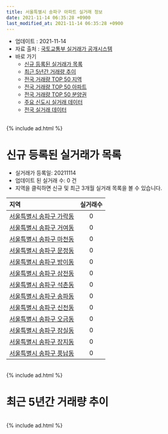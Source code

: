 ```yaml
---
title: 서울특별시 송파구 아파트 실거래 정보
date: 2021-11-14 06:35:28 +0900
last_modified_at: 2021-11-14 06:35:28 +0900
---
```


* 업데이트 : 2021-11-14
* 자료 출처 : [국토교통부 실거래가 공개시스템](http://rt.molit.go.kr)
* 바로 가기
    * [신규 등록된 실거래가 목록](#신규-등록된-실거래가-목록)
    * [최근 5년간 거래량 추이](#최근-5년간-거래량-추이)
    * [전국 거래량 TOP 50 지역](https://inasie.github.io/apt-trade-info/최근-3개월-전국에서-가장-거래가-많이-발생한-지역)
    * [전국 거래량 TOP 50 아파트](https://inasie.github.io/apt-trade-info/최근-3개월-전국에서-가장-거래가-많이-발생한-아파트)
    * [전국 거래량 TOP 50 분양권](https://inasie.github.io/apt-trade-info/최근-3개월-전국에서-가장-거래가-많이-발생한-분양권)
    * [주요 신도시 실거래 데이터](https://inasie.github.io/apt-trade-info/주요-신도시)
    * [전국 실거래 데이터](https://inasie.github.io/apt-trade-info/전국)

<br>
{% include ad.html %}
<br>

# 신규 등록된 실거래가 목록
* 실거래가 등록일: 20211114
* 업데이트 된 실거래 수: 0 건
* 지역을 클릭하면 신규 및 최근 3개월 실거래 목록을 볼 수 있습니다.


|지역|실거래수|
|:---|:---:|
|[서울특별시 송파구 가락동](https://inasie.github.io/apt-trade-info/서울특별시-송파구-가락동)|0|
|[서울특별시 송파구 거여동](https://inasie.github.io/apt-trade-info/서울특별시-송파구-거여동)|0|
|[서울특별시 송파구 마천동](https://inasie.github.io/apt-trade-info/서울특별시-송파구-마천동)|0|
|[서울특별시 송파구 문정동](https://inasie.github.io/apt-trade-info/서울특별시-송파구-문정동)|0|
|[서울특별시 송파구 방이동](https://inasie.github.io/apt-trade-info/서울특별시-송파구-방이동)|0|
|[서울특별시 송파구 삼전동](https://inasie.github.io/apt-trade-info/서울특별시-송파구-삼전동)|0|
|[서울특별시 송파구 석촌동](https://inasie.github.io/apt-trade-info/서울특별시-송파구-석촌동)|0|
|[서울특별시 송파구 송파동](https://inasie.github.io/apt-trade-info/서울특별시-송파구-송파동)|0|
|[서울특별시 송파구 신천동](https://inasie.github.io/apt-trade-info/서울특별시-송파구-신천동)|0|
|[서울특별시 송파구 오금동](https://inasie.github.io/apt-trade-info/서울특별시-송파구-오금동)|0|
|[서울특별시 송파구 잠실동](https://inasie.github.io/apt-trade-info/서울특별시-송파구-잠실동)|0|
|[서울특별시 송파구 장지동](https://inasie.github.io/apt-trade-info/서울특별시-송파구-장지동)|0|
|[서울특별시 송파구 풍납동](https://inasie.github.io/apt-trade-info/서울특별시-송파구-풍납동)|0|


<br>
{% include ad.html %}
<br>

# 최근 5년간 거래량 추이


<div style="width:100%;">
    <canvas id="deal_progress" height="200"></canvas>
</div>

<script>
new Chart(document.getElementById("deal_progress"), {
    type: 'line',
    data: {
        labels: ['201611','201612','201701','201702','201703','201704','201705','201706','201707','201708','201709','201710','201711','201712','201801','201802','201803','201804','201805','201806','201807','201808','201809','201810','201811','201812','201901','201902','201903','201904','201905','201906','201907','201908','201909','201910','201911','201912','202001','202002','202003','202004','202005','202006','202007','202008','202009','202010','202011','202012','202101','202102','202103','202104','202105','202106','202107','202108','202109','202110','202111'],
        datasets: [{
            label: '매매',
            pointRadius: 1,
            data: [299, 275, 271, 428, 637, 779, 1330, 693, 1073, 235, 589, 514, 711, 809, 1034, 442, 399, 196, 166, 185, 410, 972, 552, 175, 107, 99, 94, 100, 198, 300, 449, 758, 779, 402, 641, 987, 851, 523, 230, 381, 151, 142, 360, 1239, 609, 293, 233, 234, 380, 495, 265, 221, 157, 416, 476, 182, 260, 206, 171, 88, 3],
            borderColor: "rgba(255, 201, 14, 1)",
            backgroundColor: "rgba(255, 201, 14, 0.5)",
            fill: false,
            lineTension: 0
        },{
            label: '전월세',
            pointRadius: 1,
            data: [1326, 1523, 1056, 1405, 1286, 1193, 1109, 1121, 1130, 1089, 1121, 1027, 1141, 1301, 1283, 1176, 1368, 998, 975, 1065, 1013, 1050, 1086, 1392, 1079, 1331, 1732, 1442, 1554, 1157, 973, 926, 933, 935, 831, 1151, 1055, 1736, 1110, 1594, 977, 904, 994, 1119, 1438, 1207, 872, 1165, 1213, 1311, 1279, 1211, 1254, 2251, 2169, 1304, 1078, 1313, 896, 1169, 190],
            borderColor: "rgba(0, 141, 185, 1)",
            backgroundColor: "rgba(0, 141, 185, 0.5)",
            fill: false,
            lineTension: 0
        }
        ]
    },
    options: {
        responsive: true,
        title: {
            display: false
        },
        tooltips: {
            mode: 'index',
            intersect: false
        },
        hover: {
            mode: 'nearest',
            intersect: true
        },
        scales: {
            xAxes: [{
                display: true,
                scaleLabel: {
                    display: true,
                    labelString: '년/월'
                }
            }],
            yAxes: [{
                display: true,
                ticks: {
                    suggestedMin: 0,
                },
                scaleLabel: {
                    display: true,
                    labelString: '실거래 수'
                }
            }]
        }
    }
});

</script>


<br>
{% include ad.html %}
<br>

